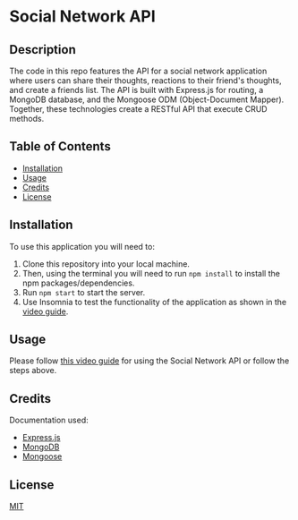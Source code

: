 # Social Network API

## Description
The code in this repo features the API for a social network application where users can share their thoughts, reactions to their friend's thoughts, and create a friends list. The API is built with Express.js for routing, a MongoDB database, and the Mongoose ODM (Object-Document Mapper). Together, these technologies create a RESTful API that execute CRUD methods. 

## Table of Contents

- [Installation](#installation)
- [Usage](#usage)
- [Credits](#credits)
- [License](#license)

## Installation

To use this application you will need to: 
1. Clone this repository into your local machine. 
2. Then, using the terminal you will need to run `npm install` to install the npm packages/dependencies. 
3. Run `npm start` to start the server. 
9. Use Insomnia to test the functionality of the application as shown in the [video guide](LINK). 

## Usage

Please follow [this video guide](LINK) for using the Social Network API or follow the steps above.

## Credits
Documentation used:
- [Express.js](https://expressjs.com/en/4x/api.html#express)
- [MongoDB](https://www.npmjs.com/package/mysql2)
- [Mongoose](https://www.npmjs.com/package/sequelize)

## License

[MIT](https://spdx.org/licenses/MIT.html)
